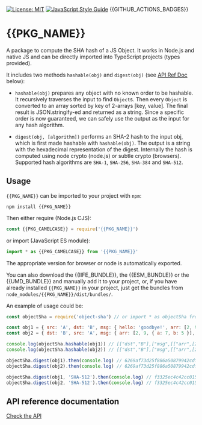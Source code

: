 [![License: MIT](https://img.shields.io/badge/License-MIT-yellow.svg)](https://opensource.org/licenses/MIT)
[![JavaScript Style Guide](https://img.shields.io/badge/code_style-standard-brightgreen.svg)](https://standardjs.com)
{{GITHUB_ACTIONS_BADGES}}

# {{PKG_NAME}}

A package to compute the SHA hash of a JS Object. It works in Node.js and native JS and can be directly imported into TypeScript projects (types provided).

It includes two methods `hashable(obj)` and `digest(obj)` (see [API Ref Doc](#api-reference-documentation) below):

- `hashable(obj)` prepares any object with no known order to be hashable. It recursively traverses the input to find `Object`s. Then every `Object` is converted to an array sorted by key of 2-arrays [key, value]. The final result is JSON.stringify-ed and returned as a string. Since a specific order is now guaranteed, we can safely use the output as the input for any hash algorithm.

- `digest(obj, [algorithm])` performs an SHA-2 hash to the input obj, which is first made hashable with `hashable(obj)`. The output is a string with the hexadecimal representation of the digest. Internally the hash is computed using node crypto (node.js) or subtle crypto (browsers). Supported hash algorithms are `SHA-1`, `SHA-256`, `SHA-384` and `SHA-512`.

## Usage

`{{PKG_NAME}}` can be imported to your project with `npm`:

```console
npm install {{PKG_NAME}}
```

Then either require (Node.js CJS):

```javascript
const {{PKG_CAMELCASE}} = require('{{PKG_NAME}}')
```

or import (JavaScript ES module):

```javascript
import * as {{PKG_CAMELCASE}} from '{{PKG_NAME}}'
```

The appropriate version for browser or node is automatically exported.

You can also download the {{IIFE_BUNDLE}}, the {{ESM_BUNDLE}} or the {{UMD_BUNDLE}} and manually add it to your project, or, if you have already installed `{{PKG_NAME}}` in your project, just get the bundles from `node_modules/{{PKG_NAME}}/dist/bundles/`.

An example of usage could be:

```javascript
const objectSha = require('object-sha') // or import * as objectSha from 'object-sha'

const obj1 = { src: 'A', dst: 'B', msg: { hello: 'goodbye!', arr: [2, 9, { b: 5, a: 7 }] } }
const obj2 = { dst: 'B', src: 'A', msg: { arr: [2, 9, { a: 7, b: 5 }], hello: 'goodbye!' } }

console.log(objectSha.hashable(obj1)) // [["dst","B"],["msg",[["arr",[2,9,[["a",7],["b",5]]]],["hello","goodbye!"]]],["src","A"]]
console.log(objectSha.hashable(obj2)) // [["dst","B"],["msg",[["arr",[2,9,[["a",7],["b",5]]]],["hello","goodbye!"]]],["src","A"]]

objectSha.digest(obj1).then(console.log) // 6269af73d25f886a50879942cdf5c40500371c6f4d510cec0a67b2992b0a9549
objectSha.digest(obj2).then(console.log) // 6269af73d25f886a50879942cdf5c40500371c6f4d510cec0a67b2992b0a9549

objectSha.digest(obj1, 'SHA-512').then(console.log) // f3325ec4c42cc0154c6a9c78446ce3915196c6ae62d077838b699ca83faa2bd2c0639dd6ca43561afb28bfeb2ffd7481b45c07eaebb7098e1c62ef3c0d441b0b
objectSha.digest(obj2, 'SHA-512').then(console.log) // f3325ec4c42cc0154c6a9c78446ce3915196c6ae62d077838b699ca83faa2bd2c0639dd6ca43561afb28bfeb2ffd7481b45c07eaebb7098e1c62ef3c0d441b0b

```

## API reference documentation

[Check the API](./docs/API.md)
